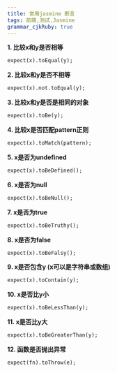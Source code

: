 ```yaml
---
title: 常用jasmine 断言
tags: 前端,测试,Jasmine
grammar_cjkRuby: true
---
```



__1. 比较x和y是否相等__
```markdown
expect(x).toEqual(y);
```
__2. 比较x和y是否不相等__
```markdown
expect(x).not.toEqual(y);
```
__3. 比较x和y是否是相同的对象__
```markdown 
expect(x).toBe(y);
```
__4. 比较x是否匹配pattern正则__
```markdown 
expect(x).toMatch(pattern);
```
__5. x是否为undefined__
```markdown 
expect(x).toBeDefined();
```
__6. x是否为null__
```markdown 
expect(x).toBeNull();
```
__7. x是否为true__
```markdown 
expect(x).toBeTruthy();
```
__8. x是否为false__
```markdown 
expect(x).toBeFalsy();
```
__9. x是否包含y (x可以是字符串或数组)__
```markdown 
expect(x).toContain(y);
```
__10. x是否比y小__
```markdown 
expect(x).toBeLessThan(y);
```
__11. x是否比y大__
```markdown
expect(x).toBeGreaterThan(y);
```
__12. 函数是否抛出异常__
```markdown 
expect(fn).toThrow(e);
```
